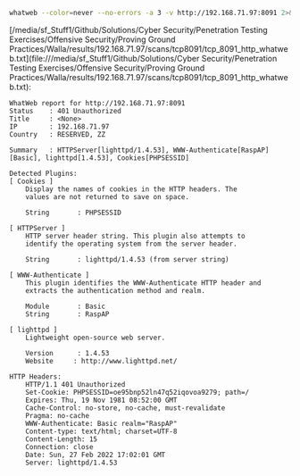 ```bash
whatweb --color=never --no-errors -a 3 -v http://192.168.71.97:8091 2>&1
```

[/media/sf_Stuff1/Github/Solutions/Cyber Security/Penetration Testing Exercises/Offensive Security/Proving Ground Practices/Walla/results/192.168.71.97/scans/tcp8091/tcp_8091_http_whatweb.txt](file:///media/sf_Stuff1/Github/Solutions/Cyber Security/Penetration Testing Exercises/Offensive Security/Proving Ground Practices/Walla/results/192.168.71.97/scans/tcp8091/tcp_8091_http_whatweb.txt):

```
WhatWeb report for http://192.168.71.97:8091
Status    : 401 Unauthorized
Title     : <None>
IP        : 192.168.71.97
Country   : RESERVED, ZZ

Summary   : HTTPServer[lighttpd/1.4.53], WWW-Authenticate[RaspAP][Basic], lighttpd[1.4.53], Cookies[PHPSESSID]

Detected Plugins:
[ Cookies ]
	Display the names of cookies in the HTTP headers. The
	values are not returned to save on space.

	String       : PHPSESSID

[ HTTPServer ]
	HTTP server header string. This plugin also attempts to
	identify the operating system from the server header.

	String       : lighttpd/1.4.53 (from server string)

[ WWW-Authenticate ]
	This plugin identifies the WWW-Authenticate HTTP header and
	extracts the authentication method and realm.

	Module       : Basic
	String       : RaspAP

[ lighttpd ]
	Lightweight open-source web server.

	Version      : 1.4.53
	Website     : http://www.lighttpd.net/

HTTP Headers:
	HTTP/1.1 401 Unauthorized
	Set-Cookie: PHPSESSID=oe95bnp52ln47q52iqovoa9279; path=/
	Expires: Thu, 19 Nov 1981 08:52:00 GMT
	Cache-Control: no-store, no-cache, must-revalidate
	Pragma: no-cache
	WWW-Authenticate: Basic realm="RaspAP"
	Content-type: text/html; charset=UTF-8
	Content-Length: 15
	Connection: close
	Date: Sun, 27 Feb 2022 17:02:01 GMT
	Server: lighttpd/1.4.53



```
